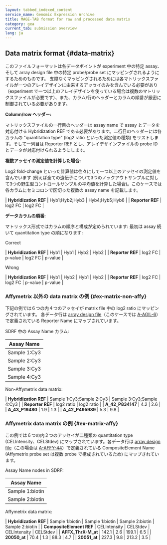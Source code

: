 ```yaml
---
layout: tabbed_indexed_content
service_name: Genomic Expression Archive
title: MAGE-TAB format for raw and processed data matrix
category: gea
current_tab: submission overview
lang: ja
---
```


## Data matrix format  {#data-matrix}

このファイルフォーマットは各データポイントが experiment 中の特定 assay、そして array design file 中の特定
probe/probe set にマッピングされるようにするためのものです。
支障なくマッピングされるためには各マトリックスファイルが一つのアレイデザインに由来するアッセイのみを含んでいる必要があり（experiment
で一つ以上のアレイデザインを使っている場合は複数のマトリックスファイルが必要です）、また、カラム/行のヘッダーとカラムの順番が厳密に制御されている必要があります。

**Column/row ヘッダー:**

マトリックスファイルの一行目のヘッダーは assay name で assay とデータを対応付ける Hybridization REF
である必要があります。二行目のヘッダーには各カラムの "quantitation type" (log2 ratio
といった測定値の種類) をリストします。そして一列目は Reporter REF とし、アレイデザインファイルの
probe ID とデータが対応付けられるようにします。

**複数アッセイの測定値を計算した場合:**

Log2 fold-change といった計算値は往々にして一つ以上のアッセイの測定値を含んでいます
(例えば全ての遺伝子について3つのノックアウトサンプルに対して3つの野生型コントロールサンプルの平均値を計算した場合)。このケースでは各カラムにセミコロンで区切った複数の
assay name を記載します。

| **Hybridization REF** | Hyb1;Hyb2;Hyb3 | Hyb4;Hyb5;Hyb6 |
| **Reporter REF**      | log2 FC        | log2 FC        |

**データカラムの順番:**

マトリックス形式ではカラムの順序と構成が定められています: 最初は assay 続いて quantitation type の順になります:

Correct

| **Hybridization REF** | Hyb1    | Hyb1   | Hyb2     | Hyb2    |
| **Reporter REF**      | log2 FC | p-value | log2 FC | p-value |

Wrong

| **Hybridization REF** | Hyb1    | Hyb2     | Hyb1   | Hyb2    |
| **Reporter REF**      | log2 FC | log2 FC | p-value | p-value |

### Affymetrix 以外の data matrix の例  {#ex-matrix-non-affy}

下記の例では６つの内４つのアッセイが matrix file 中の log2 ratio にマッピングされています。 各データ行は [array
design file](/gea/adf.html)（このケースでは
[A-AGIL-6](https://www.ebi.ac.uk/arrayexpress/files/A-AGIL-6/A-AGIL-6.adf.txt)）で定義されている
Reporter Name にマップされています。

SDRF 中の Assay Name カラム:

| Assay Name   |
|---|
| Sample 1:Cy3 |
| Sample 2:Cy3 |
| Sample 3:Cy3 |
| Sample 4:Cy3 |

Non-Affymetrix data matrix:

| **Hybridization REF** | Sample 1:Cy3;Sample 2:Cy3 | Sample 3:Cy3;Sample 4:Cy3 |
| **Reporter REF**      | log2 ratio                | log2 ratio                |
| **A_42_P834147**      | 4.2                     | 2.6                       |
| **A_43_P19480**       | 1.9                     | 1.3                       |
| **A_42_P495989**      | 5.3                     | 9.8                       |

### Affymetrix data matrix の例  {#ex-matrix-affy}

この例では６つの内２つのアッセイが二種類の quantitation type (CELIntensity、CELStdev)
にマップされています。各データ行は [array design
file](/gea/adf.html)（この場合は
[A-AFFY-44](https://www.ebi.ac.uk/arrayexpress/files/A-AFFY-44/A-AFFY-44.adf.txt)）で定義されている
CompositeElement Name (Affymetrix probe set は複数 probe で構成されているため)
にマップされています。

Assay Name nodes in SDRF:

| Assay Name      |
|---|
| Sample 1:biotin |
| Sample 2:biotin |

Affymetrix data matrix:

| **Hybridization REF**    | Sample 1:biotin | Sample 1:biotin | Sample 2:biotin | Sample 2:biotin |
| **CompositeElement REF** | CELIntensity    | CELStdev        | CELIntensity    | CELStdev        |
| **AFFX_ThrX-M_at**      | 142.1                | 2.6                  | 199.1                | 6.5                  |
| **20050_at**            | 70.4                 | 1.3                  | 88.3                 | 4.7                  |
| **20051_at**            | 227.3                | 9.8                  | 213.2                | 3.5                  |
